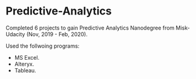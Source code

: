 # Predictive-Analytics

Completed 6 projects to gain Predictive Analytics Nanodegree from Misk-Udacity (Nov, 2019 - Feb, 2020).

Used the follwoing programs:
- MS Excel.
- Alteryx.
- Tableau.
